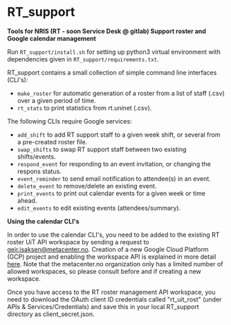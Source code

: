 # RT_support

<strong>Tools for NRIS (RT - soon Service Desk @ gitlab) Support roster and Google calendar management</strong>

Run <code>RT_support/install.sh</code> for setting up python3 virtual environment with dependencies given in <code>RT_support/requirements.txt</code>.

RT_support contains a small collection of simple command line interfaces (CLI's):
<ul>
  <li><code>make_roster</code> for automatic generation of a roster from a list of staff (.csv) over a given period of time. </li>
  <li><code>rt_stats</code> to print statistics from rt.uninet (.csv).</li>
</ul>
The following CLIs require Google services:
<ul>
  <li><code>add_shift</code> to add RT support staff to a given week shift, or several from a pre-created roster file.</li>
  <li><code>swap_shifts</code> to swap RT support staff between two existing shifts/events. </li>
  <li><code>respond_event</code> for responding to an event invitation, or changing the respons status.</li>
  <li><code>event_reminder</code> to send email notification to attendee(s) in an event.</li>  
  <li><code>delete_event</code> to remove/delete an existing event.</li>
  <li><code>print_events</code> to print out calendar events for a given week or time ahead.</li>
  <li><code>edit_events</code> to edit existing events (attendees/summary).</li>
  
</ul>

<strong> Using the calendar CLI's</strong>

In order to use the calendar CLI's, you need to be added to the existing RT roster UiT API workspace by sending a request to geir.isaksen@metacenter.no. Creation of a new Google Cloud Platform (GCP) project and enabling the workspace API is explained in more detail <a href=https://developers.google.com/workspace/guides/create-project> here</a>. Note that the metacenter.no organization only has a limited number of allowed workspaces, so please consult before and if creating a new workspace. 


Once you have access to the RT roster management API workspace, you need to download the OAuth client ID credentials called "rt_uit_rost" (under APIs & Services/Credentials) and save this in your local RT_support directory as client_secret.json.
